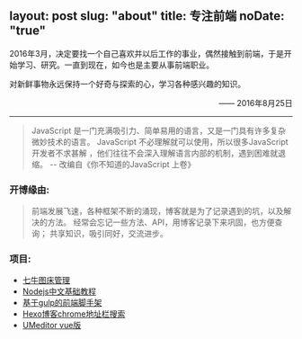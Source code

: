 layout: post
slug: "about"
title: 专注前端
noDate: "true"
---
2016年3月，决定要找一个自己喜欢并以后工作的事业，偶然接触到前端，于是开始学习、研究。一直到现在，如今也是主要从事前端职业。

对新鲜事物永远保持一个好奇与探索的心，学习各种感兴趣的知识。

<p style="text-align: right;"><span>——</span>  2016年8月25日</p>

<hr/>

> JavaScript 是一门充满吸引力、简单易用的语言，又是一门具有许多复杂微妙技术的语言。
> JavaScript 不必理解就可以使用，所以很多JavaScript开发者不求甚解 ，他们往往不会深入理解语言内部的机制，遇到困难就退缩。
>  -- 改编自《你不知道的JavaScript 上卷》

### 开博缘由:
> 前端发展飞速，各种框架不断的涌现，博客就是为了记录遇到的坑，以及解决的方法。
> 经常会忘记一些方法、API，用博客记录下来巩固，也方便查询；
> 共享知识，吸引同好，交流进步。

### 项目:

* [七牛图床管理](https://github.com/JakeLaoyu/qiniu-images-manager)
* [Nodejs中文基础教程](https://github.com/JakeLaoyu/Nodejs-tutorial)
* [基于gulp的前端脚手架](https://github.com/JakeLaoyu/generator-jake-front)
* [Hexo博客chrome地址栏搜索](https://github.com/JakeLaoyu/hexo-browser-search)
* [UMeditor vue版](https://github.com/JakeLaoyu/v-umeditor)
